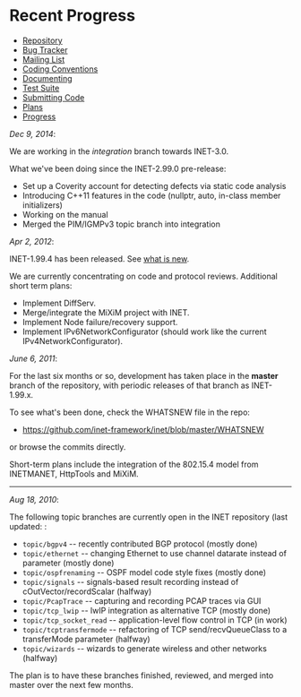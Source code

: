 # Recent Progress 

*   [Repository][1] 
*   [Bug Tracker][2] 
*   [Mailing List][3] 
*   [Coding Conventions][4] 
*   [Documenting][5] 
*   [Test Suite][6] 
*   [Submitting Code][7] 
*   [Plans][8] 
*   [Progress][9] 

*Dec 9, 2014*: 

We are working in the *integration* branch towards INET-3.0. 

What we've been doing since the INET-2.99.0 pre-release: 

*   Set up a Coverity account for detecting defects via static code analysis 
*   Introducing C++11 features in the code (nullptr, auto, in-class member initializers) 
*   Working on the manual 
*   Merged the PIM/IGMPv3 topic branch into integration 

*Apr 2, 2012*: 

INET-1.99.4 has been released. See [what is new][10]. 

We are currently concentrating on code and protocol reviews. Additional short term plans: 

*   Implement DiffServ. 
*   Merge/integrate the MiXiM project with INET. 
*   Implement Node failure/recovery support. 
*   Implement IPv6NetworkConfigurator (should work like the current IPv4NetworkConfigurator). 

*June 6, 2011*: 

For the last six months or so, development has taken place in the **master** branch of the repository, with periodic releases of that branch as INET-1.99.x. 

To see what's been done, check the WHATSNEW file in the repo: 

*   <https://github.com/inet-framework/inet/blob/master/WHATSNEW> 

or browse the commits directly. 

Short-term plans include the integration of the 802.15.4 model from INETMANET, HttpTools and MiXiM. 

* * *

*Aug 18, 2010*: 

The following topic branches are currently open in the INET repository (last updated: : 

*   `topic/bgpv4` -- recently contributed BGP protocol (mostly done) 
*   `topic/ethernet` -- changing Ethernet to use channel datarate instead of parameter (mostly done) 
*   `topic/ospfrenaming` -- OSPF model code style fixes (mostly done) 
*   `topic/signals` -- signals-based result recording instead of cOutVector/recordScalar (halfway) 
*   `topic/PcapTrace` -- capturing and recording PCAP traces via GUI 
*   `topic/tcp_lwip` -- lwIP integration as alternative TCP (mostly done) 
*   `topic/tcp_socket_read` -- application-level flow control in TCP (in work) 
*   `topic/tcptransfermode` -- refactoring of TCP send/recvQueueClass to a transferMode parameter (halfway) 
*   `topic/wizards` -- wizards to generate wireless and other networks (halfway) 

The plan is to have these branches finished, reviewed, and merged into master over the next few months.

 [1]: http://localhost:/web/inet/index.php?n=Main.Development
 [2]: http://localhost:/web/inet/index.php?n=Main.BugTracker
 [3]: http://localhost:/web/inet/index.php?n=Main.MailingList
 [4]: http://localhost:/web/inet/index.php?n=Main.CodingConventions
 [5]: http://localhost:/web/inet/index.php?n=Main.DocumentationGuidelines
 [6]: http://localhost:/web/inet/index.php?n=Main.TestSuite
 [7]: http://localhost:/web/inet/index.php?n=Main.SubmittingCode
 [8]: http://localhost:/web/inet/index.php?n=Main.Plans
 [9]: http://localhost:/web/inet/index.php?n=Main.OngoingWork
 [10]: https://github.com/inet-framework/inet/blob/master/WHATSNEW